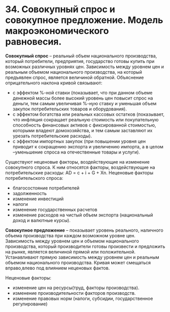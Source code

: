 # 34. Совокупный спрос и совокупное предложение. Модель макроэкономического равновесия.

**Совокупный спрос** – реальный объем национального производства, который потребители, предприятия, государство готовы купить при возможных различных уровнях цен. Зависимость между уровнем цен и реальным объемом национального производства, на который предъявлен спрос, является величиной обратной.
Объяснение отрицательного наклона кривой связывают:

* с эффектом %-ной ставки (показывает, что при данном объеме денежной массы более высокий уровень цен повысит спрос на деньги, тем самым увеличивая %-ную ставку и уменьшая объем закупок потребительских товаров и оборудования).
* с эффектом богатства или реальных кассовых остатков (показывает, что инфляция сокращает реальную стоимость или покупательную способность финансовых активов с фиксированной стоимостью, которыми владеют домохозяйства, и тем самым заставляют их урезать потребительские расходы).
* с эффектом импортных закупок (при повышении уровня цен приводит к сокращению экспорта и увеличению импорта, а в целом –уменьшение спроса на отечественные товары и услуги).

Существуют неценовые факторы, воздействующие на изменение совокупного спроса. К ним относятся факторы, воздействующие на потребительские расходы:
AD = c + i + G + Xn.
Неценовые факторы потребительского спроса:

* благосостояние потребителей
* задолженность
* изменение инвестиций
* налоги
* изменение государственных расчетов
* изменение расходов на чистый объем экспорта (национальный доход и валютные 
курсы).

**Совокупное предложение** – показывает уровень реального, наличного объема производства при каждом возможном уровне цен.
Зависимость между уровнем цен и объемом национального производства, который производители готовы произвести и предложить на рынке, является величиной прямой или положительной.
Устанавливают прямую зависимость между уровнем цен и реальным объемом национального производства.
Кривая может смещаться вправо,влево под влиянием неценовых фактов.

Неценовые факторы:
* изменение цен на ресурсы(труд, факторы производства).
* изменение производительности факторов производств.
* изменение правовых норм (налоги, субсидии, государственное регулирование)